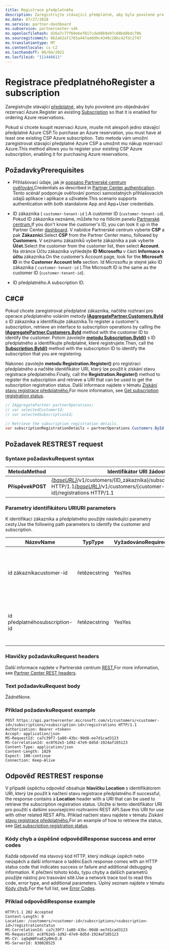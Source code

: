 ```yaml
---
title: Registrace předplatného
description: Zaregistrujte stávající předplatné, aby bylo povolené pro objednávání rezervací Azure.
ms.date: 07/27/2018
ms.service: partner-dashboard
ms.subservice: partnercenter-sdk
ms.openlocfilehash: d26a7c77f60e6ef817cde80b9e97c88bd8bdc786
ms.sourcegitcommit: 0b2a62af1765a447addd9c4340c28bc42fdc2747
ms.translationtype: MT
ms.contentlocale: cs-CZ
ms.lasthandoff: 06/04/2021
ms.locfileid: "111446611"
---
```

# <a name="register-a-subscription"></a><span data-ttu-id="9548d-103">Registrace předplatného</span><span class="sxs-lookup"><span data-stu-id="9548d-103">Register a subscription</span></span>

<span data-ttu-id="9548d-104">Zaregistrujte stávající [předplatné,](subscription-resources.md) aby bylo povolené pro objednávání rezervací Azure.</span><span class="sxs-lookup"><span data-stu-id="9548d-104">Register an existing [Subscription](subscription-resources.md) so that it is enabled for ordering Azure reservations.</span></span>

<span data-ttu-id="9548d-105">Pokud si chcete koupit rezervaci Azure, musíte mít alespoň jedno stávající předplatné Azure CSP.</span><span class="sxs-lookup"><span data-stu-id="9548d-105">To purchase an Azure reservation, you must have at least one existing CSP Azure subscription.</span></span> <span data-ttu-id="9548d-106">Tato metoda vám umožní zaregistrovat stávající předplatné Azure CSP a umožnit mu nákup rezervací Azure.</span><span class="sxs-lookup"><span data-stu-id="9548d-106">This method allows you to register your existing CSP Azure subscription, enabling it for purchasing Azure reservations.</span></span>

## <a name="prerequisites"></a><span data-ttu-id="9548d-107">Požadavky</span><span class="sxs-lookup"><span data-stu-id="9548d-107">Prerequisites</span></span>

- <span data-ttu-id="9548d-108">Přihlašovací údaje, jak je [popsáno Partnerské centrum ověřování.](partner-center-authentication.md)</span><span class="sxs-lookup"><span data-stu-id="9548d-108">Credentials as described in [Partner Center authentication](partner-center-authentication.md).</span></span> <span data-ttu-id="9548d-109">Tento scénář podporuje ověřování pomocí samostatných přihlašovacích údajů aplikace i aplikace a uživatele.</span><span class="sxs-lookup"><span data-stu-id="9548d-109">This scenario supports authentication with both standalone App and App+User credentials.</span></span>

- <span data-ttu-id="9548d-110">ID zákazníka ( `customer-tenant-id` ).</span><span class="sxs-lookup"><span data-stu-id="9548d-110">A customer ID (`customer-tenant-id`).</span></span> <span data-ttu-id="9548d-111">Pokud ID zákazníka neznáme, můžete ho na řídicím panelu [Partnerské centrum.](https://partner.microsoft.com/dashboard)</span><span class="sxs-lookup"><span data-stu-id="9548d-111">If you don't know the customer's ID, you can look it up in the Partner Center [dashboard](https://partner.microsoft.com/dashboard).</span></span> <span data-ttu-id="9548d-112">V nabídce Partnerské centrum vyberte **CSP** a pak **Zákazníci.**</span><span class="sxs-lookup"><span data-stu-id="9548d-112">Select **CSP** from the Partner Center menu, followed by **Customers**.</span></span> <span data-ttu-id="9548d-113">V seznamu zákazníků vyberte zákazníka a pak vyberte **Účet.**</span><span class="sxs-lookup"><span data-stu-id="9548d-113">Select the customer from the customer list, then select **Account**.</span></span> <span data-ttu-id="9548d-114">Na stránce Účtu zákazníka vyhledejte **ID Microsoftu** v části **Informace o účtu** zákazníka.</span><span class="sxs-lookup"><span data-stu-id="9548d-114">On the customer’s Account page, look for the **Microsoft ID** in the **Customer Account Info** section.</span></span> <span data-ttu-id="9548d-115">Id Microsoftu je stejné jako ID zákazníka ( `customer-tenant-id` ).</span><span class="sxs-lookup"><span data-stu-id="9548d-115">The Microsoft ID is the same as the customer ID  (`customer-tenant-id`).</span></span>

- <span data-ttu-id="9548d-116">ID předplatného.</span><span class="sxs-lookup"><span data-stu-id="9548d-116">A subscription ID.</span></span>

## <a name="c"></a><span data-ttu-id="9548d-117">C\#</span><span class="sxs-lookup"><span data-stu-id="9548d-117">C\#</span></span>

<span data-ttu-id="9548d-118">Pokud chcete zaregistrovat předplatné zákazníka, načtěte rozhraní pro operace předplatného voláním metody [**IAggregatePartner.Customers.ById**](/dotnet/api/microsoft.store.partnercenter.customers.icustomercollection.byid) s ID zákazníka a identifikujte zákazníka.</span><span class="sxs-lookup"><span data-stu-id="9548d-118">To register a customer's subscription, retrieve an interface to subscription operations by calling the [**IAggregatePartner.Customers.ById**](/dotnet/api/microsoft.store.partnercenter.customers.icustomercollection.byid) method with the customer ID to identify the customer.</span></span> <span data-ttu-id="9548d-119">Potom zavolejte [**metodu Subscription.ById()**](/dotnet/api/microsoft.store.partnercenter.subscriptions.isubscriptioncollection.byid) s ID předplatného a identifikujte předplatné, které registrujete.</span><span class="sxs-lookup"><span data-stu-id="9548d-119">Then, call the [**Subscription.ById()**](/dotnet/api/microsoft.store.partnercenter.subscriptions.isubscriptioncollection.byid) method with the subscription ID to identify the subscription that you are registering.</span></span>

<span data-ttu-id="9548d-120">Nakonec zavolejte **metodu Registration.Register()** pro registraci předplatného a načtěte identifikátor URI, který lze použít k získání stavu registrace předplatného.</span><span class="sxs-lookup"><span data-stu-id="9548d-120">Finally, call the **Registration.Register()** method to register the subscription and retrieve a URI that can be used to get the subscription registration status.</span></span> <span data-ttu-id="9548d-121">Další informace najdete v tématu [Získání stavu registrace předplatného.](get-subscription-registration-status.md)</span><span class="sxs-lookup"><span data-stu-id="9548d-121">For more information, see [Get subscription registration status](get-subscription-registration-status.md).</span></span>

``` csharp
// IAggregatePartner partnerOperations;
// var selectedCustomerId;
// var selectedSubscriptionId;

// Retrieve the subscription registration details.
var subscriptionRegistrationDetails = partnerOperations.Customers.ById(selectedCustomerId).Subscriptions.ById(selectedSubscriptionId).Registration.Register();
```

## <a name="rest-request"></a><span data-ttu-id="9548d-122">Požadavek REST</span><span class="sxs-lookup"><span data-stu-id="9548d-122">REST request</span></span>

### <a name="request-syntax"></a><span data-ttu-id="9548d-123">Syntaxe požadavku</span><span class="sxs-lookup"><span data-stu-id="9548d-123">Request syntax</span></span>

| <span data-ttu-id="9548d-124">Metoda</span><span class="sxs-lookup"><span data-stu-id="9548d-124">Method</span></span>    | <span data-ttu-id="9548d-125">Identifikátor URI žádosti</span><span class="sxs-lookup"><span data-stu-id="9548d-125">Request URI</span></span>                                                                                                                        |
|-----------|------------------------------------------------------------------------------------------------------------------------------------|
| <span data-ttu-id="9548d-126">**Příspěvek**</span><span class="sxs-lookup"><span data-stu-id="9548d-126">**POST**</span></span>  | <span data-ttu-id="9548d-127">[*{baseURL}*](partner-center-rest-urls.md)/v1/customers/{ID_zákazníka}/subscriptions/{ID_předplatného}/registrace HTTP/1.1</span><span class="sxs-lookup"><span data-stu-id="9548d-127">[*{baseURL}*](partner-center-rest-urls.md)/v1/customers/{customer-id}/subscriptions/{subscription-id}/registrations HTTP/1.1</span></span> |

### <a name="uri-parameters"></a><span data-ttu-id="9548d-128">Parametry identifikátoru URI</span><span class="sxs-lookup"><span data-stu-id="9548d-128">URI parameters</span></span>

<span data-ttu-id="9548d-129">K identifikaci zákazníka a předplatného použijte následující parametry cesty.</span><span class="sxs-lookup"><span data-stu-id="9548d-129">Use the following path parameters to identify the customer and subscription.</span></span>

| <span data-ttu-id="9548d-130">Název</span><span class="sxs-lookup"><span data-stu-id="9548d-130">Name</span></span>                    | <span data-ttu-id="9548d-131">Typ</span><span class="sxs-lookup"><span data-stu-id="9548d-131">Type</span></span>       | <span data-ttu-id="9548d-132">Vyžadováno</span><span class="sxs-lookup"><span data-stu-id="9548d-132">Required</span></span> | <span data-ttu-id="9548d-133">Popis</span><span class="sxs-lookup"><span data-stu-id="9548d-133">Description</span></span>                                                   |
|-------------------------|------------|----------|---------------------------------------------------------------|
| <span data-ttu-id="9548d-134">id zákazníka</span><span class="sxs-lookup"><span data-stu-id="9548d-134">customer-id</span></span>             | <span data-ttu-id="9548d-135">řetězec</span><span class="sxs-lookup"><span data-stu-id="9548d-135">string</span></span>     | <span data-ttu-id="9548d-136">Yes</span><span class="sxs-lookup"><span data-stu-id="9548d-136">Yes</span></span>      | <span data-ttu-id="9548d-137">Řetězec ve formátu GUID, který identifikuje zákazníka.</span><span class="sxs-lookup"><span data-stu-id="9548d-137">A GUID formatted string that identifies the customer.</span></span>         |
| <span data-ttu-id="9548d-138">id předplatného</span><span class="sxs-lookup"><span data-stu-id="9548d-138">subscription-id</span></span>         | <span data-ttu-id="9548d-139">řetězec</span><span class="sxs-lookup"><span data-stu-id="9548d-139">string</span></span>     | <span data-ttu-id="9548d-140">Yes</span><span class="sxs-lookup"><span data-stu-id="9548d-140">Yes</span></span>      | <span data-ttu-id="9548d-141">Řetězec ve formátu GUID, který identifikuje odběr.</span><span class="sxs-lookup"><span data-stu-id="9548d-141">A GUID formatted string that identifies the subscription.</span></span>     |

### <a name="request-headers"></a><span data-ttu-id="9548d-142">Hlavičky požadavku</span><span class="sxs-lookup"><span data-stu-id="9548d-142">Request headers</span></span>

<span data-ttu-id="9548d-143">Další informace najdete v Partnerské centrum [REST.](headers.md)</span><span class="sxs-lookup"><span data-stu-id="9548d-143">For more information, see [Partner Center REST headers](headers.md).</span></span>

### <a name="request-body"></a><span data-ttu-id="9548d-144">Text požadavku</span><span class="sxs-lookup"><span data-stu-id="9548d-144">Request body</span></span>

<span data-ttu-id="9548d-145">Žádné</span><span class="sxs-lookup"><span data-stu-id="9548d-145">None.</span></span>

### <a name="request-example"></a><span data-ttu-id="9548d-146">Příklad požadavku</span><span class="sxs-lookup"><span data-stu-id="9548d-146">Request example</span></span>

```http
POST https://api.partnercenter.microsoft.com/v1/customers/<customer-id>/subscriptions/<subscription-id>/registrations HTTP/1.1
Authorization: Bearer <token>
Accept: application/json
MS-RequestId: ca7c39f7-1a80-43bc-90d8-ee7d1cad3123
MS-CorrelationId: ec8f62e5-1d92-47e9-8d5d-1924af105123
Content-Type: application/json
Content-Length: 1029
Expect: 100-continue
Connection: Keep-Alive
```

## <a name="rest-response"></a><span data-ttu-id="9548d-147">Odpověď REST</span><span class="sxs-lookup"><span data-stu-id="9548d-147">REST response</span></span>

<span data-ttu-id="9548d-148">V případě úspěchu odpověď obsahuje **hlavičku Location** s identifikátorem URI, který lze použít k načtení stavu registrace předplatného.</span><span class="sxs-lookup"><span data-stu-id="9548d-148">If successful, the response contains a **Location** header with a URI that can be used to retrieve the subscription registration status.</span></span> <span data-ttu-id="9548d-149">Uložte si tento identifikátor URI pro použití s dalšími souvisejícími rozhraními REST API.</span><span class="sxs-lookup"><span data-stu-id="9548d-149">Save this URI for use with other related REST APIs.</span></span> <span data-ttu-id="9548d-150">Příklad načtení stavu najdete v tématu Získání [stavu registrace předplatného.](get-subscription-registration-status.md)</span><span class="sxs-lookup"><span data-stu-id="9548d-150">For an example of how to retrieve the status, see [Get subscription registration status](get-subscription-registration-status.md).</span></span>

### <a name="response-success-and-error-codes"></a><span data-ttu-id="9548d-151">Kódy chyb a úspěšné odpovědi</span><span class="sxs-lookup"><span data-stu-id="9548d-151">Response success and error codes</span></span>

<span data-ttu-id="9548d-152">Každá odpověď má stavový kód HTTP, který indikuje úspěch nebo neúspěch a další informace o ladění.</span><span class="sxs-lookup"><span data-stu-id="9548d-152">Each response comes with an HTTP status code that indicates success or failure and additional debugging information.</span></span> <span data-ttu-id="9548d-153">K přečtení tohoto kódu, typu chyby a dalších parametrů použijte nástroj pro trasování sítě.</span><span class="sxs-lookup"><span data-stu-id="9548d-153">Use a network trace tool to read this code, error type, and additional parameters.</span></span> <span data-ttu-id="9548d-154">Úplný seznam najdete v tématu [Kódy chyb.](error-codes.md)</span><span class="sxs-lookup"><span data-stu-id="9548d-154">For the full list, see [Error Codes](error-codes.md).</span></span>

### <a name="response-example"></a><span data-ttu-id="9548d-155">Příklad odpovědi</span><span class="sxs-lookup"><span data-stu-id="9548d-155">Response example</span></span>

```http
HTTP/1.1 202 Accepted
Content-Length: 0
Location: /customers/<customer-id>/subscriptions/<subscription-id>/registrationstatus
MS-CorrelationId: ca7c39f7-1a80-43bc-90d8-ee7d1cad3123
MS-RequestId: ec8f62e5-1d92-47e9-8d5d-1924af105123
MS-CV: iqOqN0FnaE2y0HcD.0
MS-ServerId: 030020525
```
